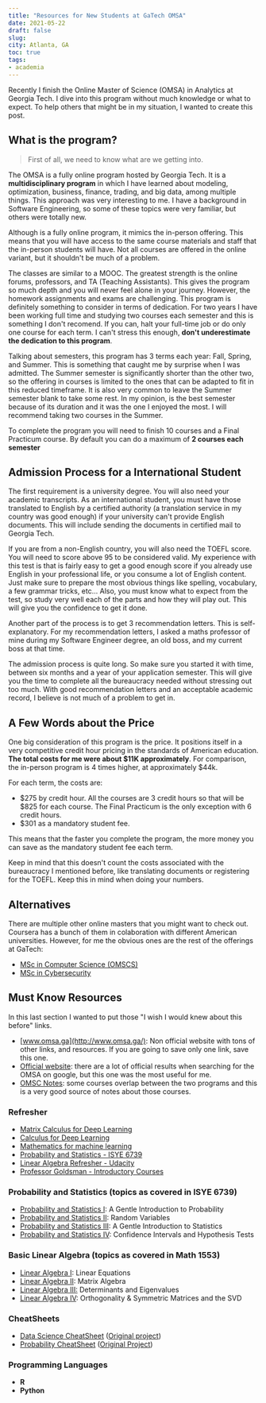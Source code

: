 ```yaml
---
title: "Resources for New Students at GaTech OMSA"
date: 2021-05-22
draft: false
slug: 
city: Atlanta, GA
toc: true
tags:
- academia
---
```



Recently I finish the Online Master of Science (OMSA) in Analytics at Georgia Tech. I dive into this program without much knowledge or what to expect. To help others that might be in my situation,  I wanted to create this post.


## What is the program?


> First of all, we need to know what are we getting into.


The OMSA is a fully online program hosted by Georgia Tech. It is a __multidisciplinary program__ in which I have learned about modeling, optimization, business, finance, trading, and big data, among multiple things. This approach was very interesting to me. I have a background in Software Engineering, so some of these topics were very familiar, but others were totally new.


Although is a fully online program, it mimics the in-person offering. This means that you will have access to the same course materials and staff that the in-person students will have. Not all courses are offered in the online variant, but it shouldn't be much of a problem.


The classes are similar to a MOOC. The greatest strength is the online forums, professors, and TA (Teaching Assistants). This gives the program so much depth and you will never feel alone in your journey. However, the homework assignments and exams are challenging. This program is definitely something to consider in terms of dedication. For two years I have been working full time and studying two courses each semester and this is something I don't recomend. If you can, halt your full-time job or do only one course for each term. I can't stress this enough, __don't underestimate the dedication to this program__.


Talking about semesters, this program has 3 terms each year: Fall, Spring, and Summer. This is something that caught me by surprise when I was admitted. The Summer semester is significantly shorter than the other two, so the offering in courses is limited to the ones that can be adapted to fit in this reduced timeframe. It is also very common to leave the Summer semester blank to take some rest. In my opinion, is the best semester because of its duration and it was the one I enjoyed the most. I will recommend taking two courses in the Summer.


To complete the program you will need to finish 10 courses and a Final Practicum course. By default you can do a maximum of __2 courses each semester__


## Admission Process for a International Student


The first requirement is a university degree. You will also need your academic transcripts. As an international student, you must have those translated to English by a certified authority (a translation service in my country was good enough) if your university can't provide English documents. This will include sending the documents in certified mail to Georgia Tech. 


If you are from a non-English country, you will also need the TOEFL score. You will need to score above 95 to be considered valid. My experience with this test is that is fairly easy to get a good enough score if you already use English in your professional life, or you consume a lot of English content. Just make sure to prepare the most obvious things like spelling, vocabulary, a few grammar tricks, etc... Also, you must know what to expect from the test, so study very well each of the parts and how they will play out. This will give you the confidence to get it done.


Another part of the process is to get 3 recommendation letters. This is self-explanatory. For my recommendation letters, I asked a maths professor of mine during my Software Engineer degree, an old boss, and my current boss at that time. 


The admission process is quite long. So make sure you started it with time, between six months and a year of your application semester. This will give you the time to complete all the bureaucracy needed without stressing out too much. With good recommendation letters and an acceptable academic record, I believe is not much of a problem to get in.


## A Few Words about the Price


One big consideration of this program is the price. It positions itself in a very competitive credit hour pricing in the standards of American education. __The total costs for me were about $11K approximately__. For comparison, the in-person program is 4 times higher, at approximately $44k.


For each term, the costs are:

* $275 by credit hour. All the courses are 3 credit hours so that will be $825 for each course. The Final Practicum is the only exception with 6 credit hours.
* $301 as a mandatory student fee.

This means that the faster you complete the program, the more money you can save as the mandatory student fee each term.


Keep in mind that this doesn't count the costs associated with the bureaucracy I mentioned before, like translating documents or registering for the TOEFL. Keep this in mind when doing your numbers.


## Alternatives


There are multiple other online masters that you might want to check out. Coursera has a bunch of them in colaboration with different American universities. However, for me the obvious ones are the rest of the offerings at GaTech:

* [MSc in Computer Science (OMSCS)](https://omscs.gatech.edu/explore-oms-cs)
* [MSc in Cybersecurity](https://pe.gatech.edu/degrees/cybersecurity)

## Must Know Resources


In this last section I wanted to put those "I wish I would knew about this before" links.

* [www.omsa.ga](http://www.omsa.ga/): Non official website with tons of other links, and resources. If you are going to save only one link, save this one.
* [Official website](https://pe.gatech.edu/degrees/analytics): there are a lot of official results when searching for the OMSA on google, but this one was the most useful for me.
* [OMSC Notes](https://www.omscs-notes.com/): some courses overlap between the two programs and this is a very good source of notes about those courses.

### Refresher

* [Matrix Calculus for Deep Learning](https://explained.ai/matrix-calculus/)
* [Calculus for Deep Learning](http://wiki.fast.ai/index.php/Calculus_for_Deep_Learning)
* [Mathematics for machine learning](https://mml-book.github.io/)
* [Probability and Statistics - ISYE 6739](https://www2.isye.gatech.edu/~sman/courses/6739/)
* [Linear Algebra Refresher - Udacity](https://www.udacity.com/course/linear-algebra-refresher-course--ud953)
* [Professor Goldsman - Introductory Courses](https://www.edx.org/es/bio/david-goldsman)

### Probability and Statistics (topics as covered in ISYE 6739)  

* [Probability and Statistics I](https://www.edx.org/course/probability-and-statistics-i-a-gentle-introduction-to-probability): A Gentle Introduction to Probability
* [Probability and Statistics II](https://www.edx.org/course/probability-and-statistics-ii-random-variables-great-expectations-to-bell-curves): Random Variables
* [Probability and Statistics III](https://www.edx.org/course/probability-and-statistics-iii-a-gentle-introduction-to-statistics): A Gentle Introduction to Statistics
* [Probability and Statistics IV](https://www.edx.org/course/probability-and-statistics-iv-confidence-intervals-and-hypothesis-tests): Confidence Intervals and Hypothesis Tests

### Basic Linear Algebra (topics as covered in Math 1553) 

* [Linear Algebra I](https://www.edx.org/course/linear-equations-part-1): Linear Equations
* [Linear Algebra II](https://www.edx.org/course/matrix-algebra): Matrix Algebra
* [Linear Algebra III:](https://www.edx.org/course/determinants-and-eigenvalues) Determinants and Eigenvalues
* [Linear Algebra IV](https://www.edx.org/course/orthogonality-symmetric-matrices-and-the-svd): Orthogonality & Symmetric Matrices and the SVD

### CheatSheets

* [Data Science CheatSheet](https://raw.github.com/ml874/Data-Science-Cheatsheet/master/data-science-cheatsheet.pdf) ([Original project](https://github.com/ml874/Data-Science-Cheatsheet/blob/master/data-science-cheatsheet.pdf))
* [Probability CheatSheet](https://raw.github.com/wzchen/probability_cheatsheet/master/probability_cheatsheet.pdf) ([Original Project](https://github.com/wzchen/probability_cheatsheet/blob/master/probability_cheatsheet.pdf))

### Programming Languages

* __R__
* __Python__
